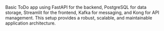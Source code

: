 Basic ToDo app using FastAPI for the backend, PostgreSQL for data storage, Streamlit for the frontend, Kafka for messaging, and Kong for API management. This setup provides a robust, scalable, and maintainable application architecture.
